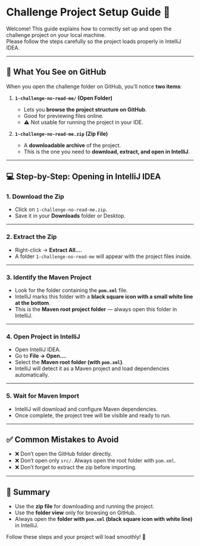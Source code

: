 # Challenge Project Setup Guide 🚀

Welcome! This guide explains how to correctly set up and open the challenge project on your local machine.  
Please follow the steps carefully so the project loads properly in IntelliJ IDEA.

---

## 📂 What You See on GitHub

When you open the challenge folder on GitHub, you’ll notice **two items**:

1. **`1-challenge-no-read-me/` (Open Folder)**  
   - Lets you **browse the project structure on GitHub**.  
   - Good for previewing files online.  
   - ⚠️ Not usable for running the project in your IDE.

2. **`1-challenge-no-read-me.zip` (Zip File)**  
   - A **downloadable archive** of the project.  
   - This is the one you need to **download, extract, and open in IntelliJ**.

---

## 💻 Step-by-Step: Opening in IntelliJ IDEA

### 1. Download the Zip
- Click on `1-challenge-no-read-me.zip`.  
- Save it in your **Downloads** folder or Desktop.

---

### 2. Extract the Zip
- Right-click → **Extract All…**.  
- A folder `1-challenge-no-read-me` will appear with the project files inside.

---

### 3. Identify the Maven Project
- Look for the folder containing the **`pom.xml`** file.  
- IntelliJ marks this folder with a **black square icon with a small white line at the bottom**.  
- This is the **Maven root project folder** — always open this folder in IntelliJ.

---

### 4. Open Project in IntelliJ
- Open IntelliJ IDEA.  
- Go to **File → Open…**.  
- Select the **Maven root folder (with `pom.xml`)**.  
- IntelliJ will detect it as a Maven project and load dependencies automatically.

---

### 5. Wait for Maven Import
- IntelliJ will download and configure Maven dependencies.  
- Once complete, the project tree will be visible and ready to run.

---

## ✅ Common Mistakes to Avoid
- ❌ Don’t open the GitHub folder directly.  
- ❌ Don’t open only `src/`. Always open the root folder with `pom.xml`.  
- ❌ Don’t forget to extract the zip before importing.  

---

## 🎯 Summary
- Use the **zip file** for downloading and running the project.  
- Use the **folder view** only for browsing on GitHub.  
- Always open the **folder with `pom.xml` (black square icon with white line)** in IntelliJ.  

Follow these steps and your project will load smoothly! 🚀
